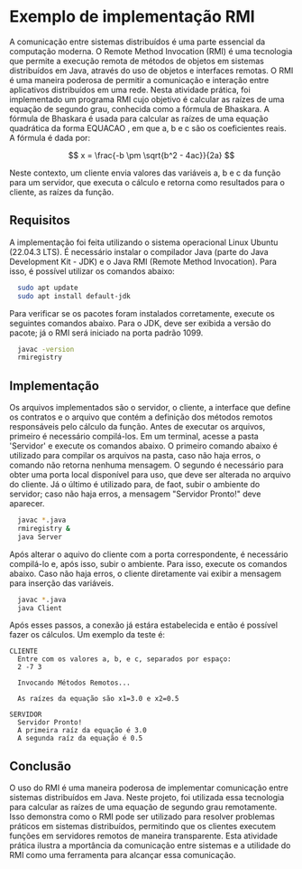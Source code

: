 # Exemplo de implementação RMI

A comunicação entre sistemas distribuídos é uma parte essencial da computação
moderna. O Remote Method Invocation (RMI) é uma tecnologia que permite a
execução remota de métodos de objetos em sistemas distribuídos em Java,
através do uso de objetos e interfaces remotas. O RMI é uma maneira poderosa
de permitir a comunicação e interação entre aplicativos distribuídos em uma
rede. Nesta atividade prática, foi implementado um programa RMI cujo objetivo
é calcular as raízes de uma equação de segundo grau, conhecida como a fórmula
de Bhaskara.
A fórmula de Bhaskara é usada para calcular as raízes de uma equação
quadrática da forma EQUACAO , em que a, b e c são os coeficientes
reais. A fórmula é dada por:

$$
x = \frac{-b \pm \sqrt{b^2 - 4ac}}{2a}
$$

Neste contexto, um cliente envia valores das variáveis a, b e c da função para
um servidor, que executa o cálculo e retorna como resultados para o cliente,
as raízes da função.

## Requisitos

A implementação foi feita utilizando o sistema operacional Linux Ubuntu (22.04.3 LTS). É necessário instalar o compilador Java (parte do Java Development Kit - JDK) e o Java RMI (Remote Method Invocation). Para isso, é possível utilizar os comandos abaixo:

```bash
  sudo apt update
  sudo apt install default-jdk
```

Para verificar se os pacotes foram instalados corretamente, execute os seguintes comandos abaixo. Para o JDK, deve ser exibida a versão do pacote; já o RMI será iniciado na porta padrão 1099.

```bash
  javac -version
  rmiregistry
```

## Implementação

Os arquivos implementados são o servidor, o cliente, a interface que define os contratos e o arquivo que contém a definição dos métodos remotos responsáveis pelo cálculo da função. Antes de executar os arquivos, primeiro é necessário compilá-los. Em um terminal, acesse a pasta 'Servidor' e execute os comandos abaixo. O primeiro comando abaixo é utilizado para compilar os arquivos na pasta, caso não haja erros, o comando não retorna nenhuma mensagem. O segundo é necessário para obter uma porta local disponível para uso, que deve ser alterada no arquivo do cliente. Já o último é utilizado para, de faot, subir o ambiente do servidor; caso não haja erros, a mensagem "Servidor Pronto!" deve aparecer.

```bash
  javac *.java
  rmiregistry &
  java Server
```

Após alterar o aquivo do cliente com a porta correspondente, é necessário compilá-lo e, após isso, subir o ambiente. Para isso, execute os comandos abaixo. Caso não haja erros, o cliente diretamente vai exibir a mensagem para inserção das variáveis. 

```bash
  javac *.java
  java Client
```

Após esses passos, a conexão já estára estabelecida e então é possível fazer os cálculos. Um exemplo da teste é:

```text
CLIENTE
  Entre com os valores a, b, e c, separados por espaço:
  2 -7 3

  Invocando Métodos Remotos...

  As raízes da equação são x1=3.0 e x2=0.5
```

```text
SERVIDOR
  Servidor Pronto!
  A primeira raíz da equação é 3.0
  A segunda raíz da equação é 0.5
```

## Conclusão

O uso do RMI é uma maneira poderosa de implementar comunicação entre sistemas distribuídos em Java. Neste projeto, foi utilizada essa tecnologia para calcular as raízes de uma equação de segundo grau remotamente. Isso demonstra
como o RMI pode ser utilizado para resolver problemas práticos em sistemas distribuídos, permitindo que os clientes executem funções em servidores remotos de maneira transparente. Esta atividade prática ilustra a 
 mportância da comunicação entre sistemas e a utilidade do RMI como uma ferramenta para alcançar essa comunicação.
